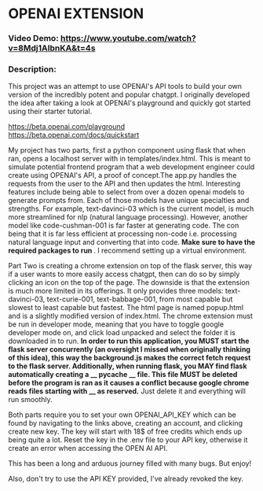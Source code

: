 # OPENAI EXTENSION
### Video Demo: https://www.youtube.com/watch?v=8Mdj1AIbnKA&t=4s
### Description:
This project was an attempt to use OPENAI's API tools to build your own version of the incredibly potent and popular chatgpt. I originally developed the idea after taking a look at OPENAI's playground and quickly got started using their starter tutorial.

https://beta.openai.com/playground https://beta.openai.com/docs/quickstart

My project has two parts, first a python component using flask that when ran, opens a localhost server with in templates/index.html. This is meant to simulate potential frontend program that a web development engineer could create using OPENAI's API, a proof of concept.The app.py handles the requests from the user to the API and then updates the html. Interesting features include being able to select from over a dozen openai models to generate prompts from. Each of those models have unique specialties and strengths. For example, text-davinci-03 which is the current model, is much more streamlined for nlp (natural language processing). However, another model like code-cushman-001 is far faster at generating code. The con being that it is far less efficient at processing non-code i.e. processing natural language input and converting that into code. <b>Make sure to have the required packages to run </b>. I recommend setting up a virtual environment.

Part Two is creating a chrome extension on top of the flask server, this way if a user wants to more easily access chatgpt, then can do so by simply clicking an icon on the top of the page. The downside is that the extension is much more limited in its offerings. It only provides three models: text-davinci-03, text-curie-001, text-babbage-001, from most capable but slowest to least capable but fastest. The html page is named popup.html and is a slightly modified version of index.html. The chrome extension must be run in developer mode, meaning that you have to toggle google developer mode on, and click load unpacked and select the folder it is downloaded in to run. <b> In order to run this application, you MUST start the flask server concurrently (an oversight I missed when originally thinking of this idea), this way the background.js makes the correct fetch request to the flask server. Additionally, when running flask, you MAY find flask automatically creating a __ pycache __ file. This file MUST be deleted before the program is ran as it causes a conflict because google chrome reads files starting with __ as reserved.</b> Just delete it and everything will run smoothly.

Both parts require you to set your own OPENAI_API_KEY which can be found by navigating to the links above, creating an account, and clicking create new key. The key will start with 18$ of free credits which ends up being quite a lot. Reset the key in the .env file to your API key, otherwise it create an error when accessing the OPEN AI API.

This has been a long and arduous journey filled with many bugs. But enjoy!

Also, don't try to use the API KEY provided, I've already revoked the key.
